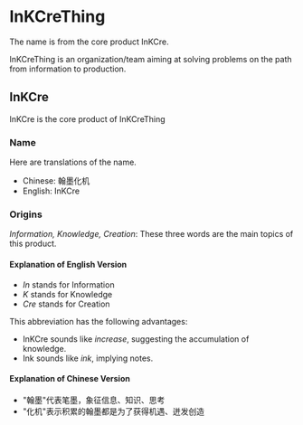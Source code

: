 # InKCreThing
The name is from the core product InKCre.

InKCreThing is an organization/team aiming at solving problems on the path from information to production.


## InKCre
InKCre is the core product of InKCreThing

### Name
Here are translations of the name.
- Chinese: 翰墨化机
- English: InKCre

### Origins
*Information, Knowledge, Creation*: These three words are the main topics of this product.

#### Explanation of English Version
- *In* stands for Information
- *K* stands for Knowledge
- *Cre* stands for Creation


This abbreviation has the following advantages:

- InKCre sounds like *increase*, suggesting the accumulation of knowledge.
- Ink sounds like *ink*, implying notes. 

#### Explanation of Chinese Version
- "翰墨"代表笔墨，象征信息、知识、思考
- "化机"表示积累的翰墨都是为了获得机遇、迸发创造


<!--

**Here are some ideas to get you started:**

[x] 🙋‍♀️ A short introduction - what is your organization all about?
[] 🌈 Contribution guidelines - how can the community get involved?
[] 👩‍💻 Useful resources - where can the community find your docs? Is there anything else the community should know?
[] 🍿 Fun facts - what does your team eat for breakfast?
-->
